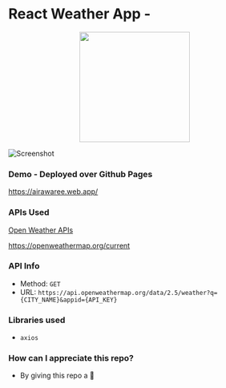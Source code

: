 # React Weather App - 

<p align="center">
    <img width="220"  src="src/assets/images/logo.png">
</p>

![Screenshot](src/assets/images/localhost_3000_.png)


### Demo - Deployed over Github Pages 
https://airawaree.web.app/


### APIs Used
[Open Weather APIs](https://openweathermap.org/)

https://openweathermap.org/current

### API Info
* Method: `GET`
* URL: `https://api.openweathermap.org/data/2.5/weather?q={CITY_NAME}&appid={API_KEY}`


### Libraries used
* `axios`



### How can I appreciate this repo? ###

* By giving this repo a 🌟
